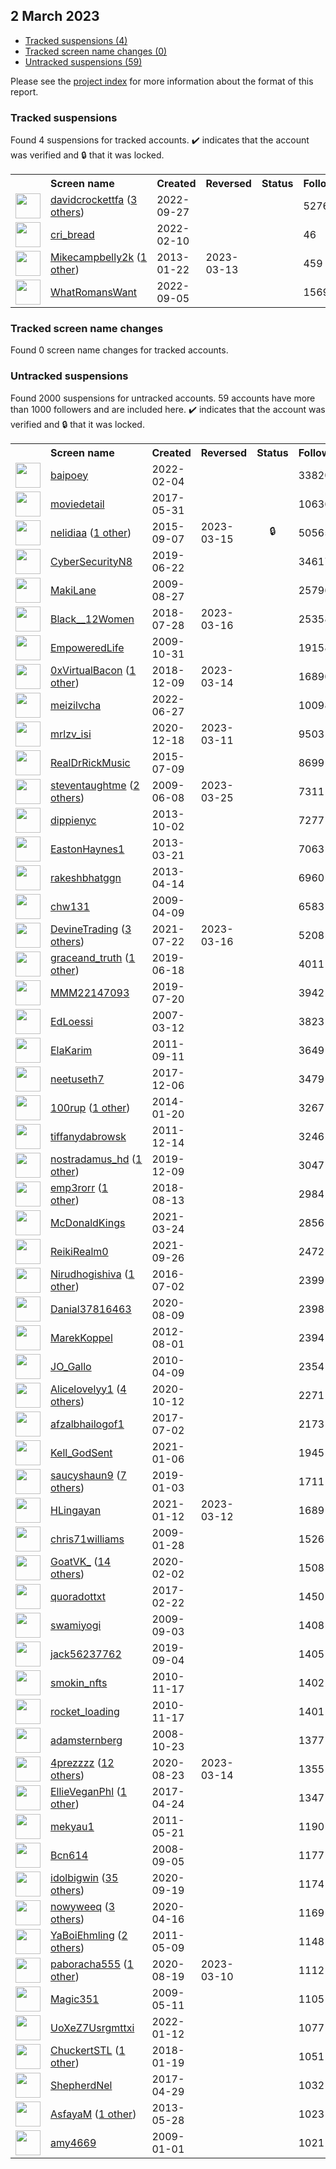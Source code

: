 ##  2 March 2023

* [Tracked suspensions (4)](#tracked-suspensions)
* [Tracked screen name changes (0)](#tracked-screen-name-changes)
* [Untracked suspensions (59)](#untracked-suspensions)

Please see the [project index](https://github.com/travisbrown/twitter-watch) for more information about the format of this report.

### Tracked suspensions

Found 4 suspensions for tracked accounts.
  ✔️ indicates that the account was verified and 🔒 that it was locked.

<table>
    <tr>
        <th></th>
        <th align="left">Screen name</th>
        <th align="left">Created</th>
        <th align="left">Reversed</th>
        <th align="left">Status</th>
        <th align="left">Followers</th>
        <th align="left">Ranking</th></tr>
    </tr>
        <tr>
            <td><a href="https://twitter.com/intent/user?user_id=1574861133047304192">
                <img src="https://pbs.twimg.com/profile_images/1596136855665512453/OJ9c4jEL_normal.jpg" width="40px" height="40px" align="center"/></a>
            </td>
            <td>
                <a href="https://twitter.com/davidcrockettfa">davidcrockettfa</a>&nbsp;(<a href="https://api.memory.lol/v1/tw/id/1574861133047304192">3 others</a>)&nbsp;</td>
            <td>2022-09-27</td>
            <td></td>
            <td align="center"></td>
            <td>5276</td>
            <td>1991</td>
        </tr>
        <tr>
            <td><a href="https://twitter.com/intent/user?user_id=1491874374147842056">
                <img src="https://pbs.twimg.com/profile_images/1596185662855823360/7PN0dJnr_normal.jpg" width="40px" height="40px" align="center"/></a>
            </td>
            <td>
                <a href="https://twitter.com/cri_bread">cri_bread</a></td>
            <td>2022-02-10</td>
            <td></td>
            <td align="center"></td>
            <td>46</td>
            <td>25489</td>
        </tr>
        <tr>
            <td><a href="https://twitter.com/intent/user?user_id=1112939094">
                <img src="https://pbs.twimg.com/profile_images/927133163209482240/aPCR_n_8_normal.jpg" width="40px" height="40px" align="center"/></a>
            </td>
            <td>
                <a href="https://twitter.com/Mikecampbelly2k">Mikecampbelly2k</a>&nbsp;(<a href="https://api.memory.lol/v1/tw/id/1112939094">1 other</a>)&nbsp;</td>
            <td>2013-01-22</td>
            <td>2023-03-13</td>
            <td align="center"></td>
            <td>459</td>
            <td>52958</td>
        </tr>
        <tr>
            <td><a href="https://twitter.com/intent/user?user_id=1566654589692047360">
                <img src="https://pbs.twimg.com/profile_images/1566687749150629889/hslTu16L_normal.jpg" width="40px" height="40px" align="center"/></a>
            </td>
            <td>
                <a href="https://twitter.com/WhatRomansWant">WhatRomansWant</a></td>
            <td>2022-09-05</td>
            <td></td>
            <td align="center"></td>
            <td>1569</td>
            <td>63843</td>
        </tr></table>

### Tracked screen name changes

Found 0 screen name changes for tracked accounts.

### Untracked suspensions

Found 2000 suspensions for untracked accounts.
59 accounts have more than 1000 followers and are included here.
  ✔️ indicates that the account was verified and 🔒 that it was locked.

<table>
    <tr>
        <th></th>
        <th align="left">Screen name</th>
        <th align="left">Created</th>
        <th align="left">Reversed</th>
        <th align="left">Status</th>
        <th align="left">Followers</th>
    </tr>
        <tr>
            <td><a href="https://twitter.com/intent/user?user_id=1489493160363704320">
                <img src="https://pbs.twimg.com/profile_images/1518743866832465920/j9IAGrLz_normal.jpg" width="40px" height="40px" align="center"/></a>
            </td>
            <td>
                <a href="https://twitter.com/baipoey">baipoey</a></td>
            <td>2022-02-04</td>
            <td></td>
            <td align="center"></td>
            <td>338201</td>
        </tr>
        <tr>
            <td><a href="https://twitter.com/intent/user?user_id=869857665362440192">
                <img src="https://pbs.twimg.com/profile_images/886250028691365888/uWugtdQU_normal.jpg" width="40px" height="40px" align="center"/></a>
            </td>
            <td>
                <a href="https://twitter.com/moviedetail">moviedetail</a></td>
            <td>2017-05-31</td>
            <td></td>
            <td align="center"></td>
            <td>106366</td>
        </tr>
        <tr>
            <td><a href="https://twitter.com/intent/user?user_id=3485405114">
                <img src="https://pbs.twimg.com/profile_images/1484342838490198017/0z4QmNnJ_normal.jpg" width="40px" height="40px" align="center"/></a>
            </td>
            <td>
                <a href="https://twitter.com/nelidiaa">nelidiaa</a>&nbsp;(<a href="https://api.memory.lol/v1/tw/id/3485405114">1 other</a>)&nbsp;</td>
            <td>2015-09-07</td>
            <td>2023-03-15</td>
            <td align="center">🔒</td>
            <td>50565</td>
        </tr>
        <tr>
            <td><a href="https://twitter.com/intent/user?user_id=1142424032794406912">
                <img src="https://pbs.twimg.com/profile_images/1197135188473475074/8svI-1EO_normal.jpg" width="40px" height="40px" align="center"/></a>
            </td>
            <td>
                <a href="https://twitter.com/CyberSecurityN8">CyberSecurityN8</a></td>
            <td>2019-06-22</td>
            <td></td>
            <td align="center"></td>
            <td>34617</td>
        </tr>
        <tr>
            <td><a href="https://twitter.com/intent/user?user_id=69352934">
                <img src="https://pbs.twimg.com/profile_images/913418635233812490/caCCy6uy_normal.jpg" width="40px" height="40px" align="center"/></a>
            </td>
            <td>
                <a href="https://twitter.com/MakiLane">MakiLane</a></td>
            <td>2009-08-27</td>
            <td></td>
            <td align="center"></td>
            <td>25796</td>
        </tr>
        <tr>
            <td><a href="https://twitter.com/intent/user?user_id=1023008820824616961">
                <img src="https://pbs.twimg.com/profile_images/1256435094807621632/46LVoHlg_normal.jpg" width="40px" height="40px" align="center"/></a>
            </td>
            <td>
                <a href="https://twitter.com/Black__12Women">Black__12Women</a></td>
            <td>2018-07-28</td>
            <td>2023-03-16</td>
            <td align="center"></td>
            <td>25358</td>
        </tr>
        <tr>
            <td><a href="https://twitter.com/intent/user?user_id=86572328">
                <img src="https://pbs.twimg.com/profile_images/2266719263/o7va5xtx0bfabnxoei1l_normal.jpeg" width="40px" height="40px" align="center"/></a>
            </td>
            <td>
                <a href="https://twitter.com/EmpoweredLife">EmpoweredLife</a></td>
            <td>2009-10-31</td>
            <td></td>
            <td align="center"></td>
            <td>19158</td>
        </tr>
        <tr>
            <td><a href="https://twitter.com/intent/user?user_id=1071633324068753408">
                <img src="https://pbs.twimg.com/profile_images/1515826663258750977/wbSw7TyP_normal.jpg" width="40px" height="40px" align="center"/></a>
            </td>
            <td>
                <a href="https://twitter.com/0xVirtualBacon">0xVirtualBacon</a>&nbsp;(<a href="https://api.memory.lol/v1/tw/id/1071633324068753408">1 other</a>)&nbsp;</td>
            <td>2018-12-09</td>
            <td>2023-03-14</td>
            <td align="center"></td>
            <td>16890</td>
        </tr>
        <tr>
            <td><a href="https://twitter.com/intent/user?user_id=1541273096300412929">
                <img src="https://pbs.twimg.com/profile_images/1586717293106851842/Bp1DUurZ_normal.jpg" width="40px" height="40px" align="center"/></a>
            </td>
            <td>
                <a href="https://twitter.com/meizilvcha">meizilvcha</a></td>
            <td>2022-06-27</td>
            <td></td>
            <td align="center"></td>
            <td>10098</td>
        </tr>
        <tr>
            <td><a href="https://twitter.com/intent/user?user_id=1339994989418467328">
                <img src="https://pbs.twimg.com/profile_images/1596525702249062401/tqiL04wF_normal.jpg" width="40px" height="40px" align="center"/></a>
            </td>
            <td>
                <a href="https://twitter.com/mrlzv_isi">mrlzv_isi</a></td>
            <td>2020-12-18</td>
            <td>2023-03-11</td>
            <td align="center"></td>
            <td>9503</td>
        </tr>
        <tr>
            <td><a href="https://twitter.com/intent/user?user_id=3367575345">
                <img src="https://pbs.twimg.com/profile_images/1198260659546402818/NaDMkMmE_normal.jpg" width="40px" height="40px" align="center"/></a>
            </td>
            <td>
                <a href="https://twitter.com/RealDrRickMusic">RealDrRickMusic</a></td>
            <td>2015-07-09</td>
            <td></td>
            <td align="center"></td>
            <td>8699</td>
        </tr>
        <tr>
            <td><a href="https://twitter.com/intent/user?user_id=45507484">
                <img src="https://pbs.twimg.com/profile_images/1577129453527891969/dDXT9km__normal.jpg" width="40px" height="40px" align="center"/></a>
            </td>
            <td>
                <a href="https://twitter.com/steventaughtme">steventaughtme</a>&nbsp;(<a href="https://api.memory.lol/v1/tw/id/45507484">2 others</a>)&nbsp;</td>
            <td>2009-06-08</td>
            <td>2023-03-25</td>
            <td align="center"></td>
            <td>7311</td>
        </tr>
        <tr>
            <td><a href="https://twitter.com/intent/user?user_id=1926866077">
                <img src="https://pbs.twimg.com/profile_images/1578198130054791168/e3Atb7sa_normal.jpg" width="40px" height="40px" align="center"/></a>
            </td>
            <td>
                <a href="https://twitter.com/dippienyc">dippienyc</a></td>
            <td>2013-10-02</td>
            <td></td>
            <td align="center"></td>
            <td>7277</td>
        </tr>
        <tr>
            <td><a href="https://twitter.com/intent/user?user_id=1285109263">
                <img src="https://pbs.twimg.com/profile_images/1549306550904573952/QGi744ul_normal.jpg" width="40px" height="40px" align="center"/></a>
            </td>
            <td>
                <a href="https://twitter.com/EastonHaynes1">EastonHaynes1</a></td>
            <td>2013-03-21</td>
            <td></td>
            <td align="center"></td>
            <td>7063</td>
        </tr>
        <tr>
            <td><a href="https://twitter.com/intent/user?user_id=1351091941">
                <img src="https://pbs.twimg.com/profile_images/1525184934310481920/5Posx0X9_normal.jpg" width="40px" height="40px" align="center"/></a>
            </td>
            <td>
                <a href="https://twitter.com/rakeshbhatggn">rakeshbhatggn</a></td>
            <td>2013-04-14</td>
            <td></td>
            <td align="center"></td>
            <td>6960</td>
        </tr>
        <tr>
            <td><a href="https://twitter.com/intent/user?user_id=30063657">
                <img src="https://pbs.twimg.com/profile_images/199508217/wu1_normal.jpg" width="40px" height="40px" align="center"/></a>
            </td>
            <td>
                <a href="https://twitter.com/chw131">chw131</a></td>
            <td>2009-04-09</td>
            <td></td>
            <td align="center"></td>
            <td>6583</td>
        </tr>
        <tr>
            <td><a href="https://twitter.com/intent/user?user_id=1418291434948546565">
                <img src="https://pbs.twimg.com/profile_images/1485701659556732928/ET8R70Eg_normal.jpg" width="40px" height="40px" align="center"/></a>
            </td>
            <td>
                <a href="https://twitter.com/DevineTrading">DevineTrading</a>&nbsp;(<a href="https://api.memory.lol/v1/tw/id/1418291434948546565">3 others</a>)&nbsp;</td>
            <td>2021-07-22</td>
            <td>2023-03-16</td>
            <td align="center"></td>
            <td>5208</td>
        </tr>
        <tr>
            <td><a href="https://twitter.com/intent/user?user_id=1141011459239043072">
                <img src="https://pbs.twimg.com/profile_images/1595866193335918592/oQT6XsNS_normal.jpg" width="40px" height="40px" align="center"/></a>
            </td>
            <td>
                <a href="https://twitter.com/graceand_truth">graceand_truth</a>&nbsp;(<a href="https://api.memory.lol/v1/tw/id/1141011459239043072">1 other</a>)&nbsp;</td>
            <td>2019-06-18</td>
            <td></td>
            <td align="center"></td>
            <td>4011</td>
        </tr>
        <tr>
            <td><a href="https://twitter.com/intent/user?user_id=1152559858765520896">
                <img src="https://pbs.twimg.com/profile_images/1372940838595133450/ATmY2Td0_normal.jpg" width="40px" height="40px" align="center"/></a>
            </td>
            <td>
                <a href="https://twitter.com/MMM22147093">MMM22147093</a></td>
            <td>2019-07-20</td>
            <td></td>
            <td align="center"></td>
            <td>3942</td>
        </tr>
        <tr>
            <td><a href="https://twitter.com/intent/user?user_id=987401">
                <img src="https://pbs.twimg.com/profile_images/839205984044122112/WwGtBrNs_normal.jpg" width="40px" height="40px" align="center"/></a>
            </td>
            <td>
                <a href="https://twitter.com/EdLoessi">EdLoessi</a></td>
            <td>2007-03-12</td>
            <td></td>
            <td align="center"></td>
            <td>3823</td>
        </tr>
        <tr>
            <td><a href="https://twitter.com/intent/user?user_id=371529841">
                <img src="https://pbs.twimg.com/profile_images/1295082663943036929/vmMFb5i5_normal.jpg" width="40px" height="40px" align="center"/></a>
            </td>
            <td>
                <a href="https://twitter.com/ElaKarim">ElaKarim</a></td>
            <td>2011-09-11</td>
            <td></td>
            <td align="center"></td>
            <td>3649</td>
        </tr>
        <tr>
            <td><a href="https://twitter.com/intent/user?user_id=938440215483445248">
                <img src="https://pbs.twimg.com/profile_images/1591056624248295425/IzwmhUjs_normal.jpg" width="40px" height="40px" align="center"/></a>
            </td>
            <td>
                <a href="https://twitter.com/neetuseth7">neetuseth7</a></td>
            <td>2017-12-06</td>
            <td></td>
            <td align="center"></td>
            <td>3479</td>
        </tr>
        <tr>
            <td><a href="https://twitter.com/intent/user?user_id=2301310993">
                <img src="https://pbs.twimg.com/profile_images/676376491639201792/ry9Ogtvw_normal.jpg" width="40px" height="40px" align="center"/></a>
            </td>
            <td>
                <a href="https://twitter.com/100rup">100rup</a>&nbsp;(<a href="https://api.memory.lol/v1/tw/id/2301310993">1 other</a>)&nbsp;</td>
            <td>2014-01-20</td>
            <td></td>
            <td align="center"></td>
            <td>3267</td>
        </tr>
        <tr>
            <td><a href="https://twitter.com/intent/user?user_id=437034072">
                <img src="https://pbs.twimg.com/profile_images/1207452467342061575/vkJDRAvb_normal.jpg" width="40px" height="40px" align="center"/></a>
            </td>
            <td>
                <a href="https://twitter.com/tiffanydabrowsk">tiffanydabrowsk</a></td>
            <td>2011-12-14</td>
            <td></td>
            <td align="center"></td>
            <td>3246</td>
        </tr>
        <tr>
            <td><a href="https://twitter.com/intent/user?user_id=1203993731248115714">
                <img src="https://pbs.twimg.com/profile_images/1241393587759259654/Lx-WXUxj_normal.jpg" width="40px" height="40px" align="center"/></a>
            </td>
            <td>
                <a href="https://twitter.com/nostradamus_hd">nostradamus_hd</a>&nbsp;(<a href="https://api.memory.lol/v1/tw/id/1203993731248115714">1 other</a>)&nbsp;</td>
            <td>2019-12-09</td>
            <td></td>
            <td align="center"></td>
            <td>3047</td>
        </tr>
        <tr>
            <td><a href="https://twitter.com/intent/user?user_id=1029010927201529857">
                <img src="https://pbs.twimg.com/profile_images/1565784591046148097/mtqGyjNR_normal.jpg" width="40px" height="40px" align="center"/></a>
            </td>
            <td>
                <a href="https://twitter.com/emp3rorr">emp3rorr</a>&nbsp;(<a href="https://api.memory.lol/v1/tw/id/1029010927201529857">1 other</a>)&nbsp;</td>
            <td>2018-08-13</td>
            <td></td>
            <td align="center"></td>
            <td>2984</td>
        </tr>
        <tr>
            <td><a href="https://twitter.com/intent/user?user_id=1374656095067770881">
                <img src="https://pbs.twimg.com/profile_images/1577396155100659712/xhvApUx5_normal.jpg" width="40px" height="40px" align="center"/></a>
            </td>
            <td>
                <a href="https://twitter.com/McDonaldKings">McDonaldKings</a></td>
            <td>2021-03-24</td>
            <td></td>
            <td align="center"></td>
            <td>2856</td>
        </tr>
        <tr>
            <td><a href="https://twitter.com/intent/user?user_id=1442093052420521994">
                <img src="https://pbs.twimg.com/profile_images/1585236462227935233/UNTZbuiP_normal.jpg" width="40px" height="40px" align="center"/></a>
            </td>
            <td>
                <a href="https://twitter.com/ReikiRealm0">ReikiRealm0</a></td>
            <td>2021-09-26</td>
            <td></td>
            <td align="center"></td>
            <td>2472</td>
        </tr>
        <tr>
            <td><a href="https://twitter.com/intent/user?user_id=749224850263142401">
                <img src="https://pbs.twimg.com/profile_images/1595438489604349953/rG8LL3uv_normal.jpg" width="40px" height="40px" align="center"/></a>
            </td>
            <td>
                <a href="https://twitter.com/Nirudhogishiva">Nirudhogishiva</a>&nbsp;(<a href="https://api.memory.lol/v1/tw/id/749224850263142401">1 other</a>)&nbsp;</td>
            <td>2016-07-02</td>
            <td></td>
            <td align="center"></td>
            <td>2399</td>
        </tr>
        <tr>
            <td><a href="https://twitter.com/intent/user?user_id=1292572418935009280">
                <img src="https://pbs.twimg.com/profile_images/1556010816343867397/nnt3o7pY_normal.jpg" width="40px" height="40px" align="center"/></a>
            </td>
            <td>
                <a href="https://twitter.com/Danial37816463">Danial37816463</a></td>
            <td>2020-08-09</td>
            <td></td>
            <td align="center"></td>
            <td>2398</td>
        </tr>
        <tr>
            <td><a href="https://twitter.com/intent/user?user_id=731431418">
                <img src="https://pbs.twimg.com/profile_images/1578806045413179393/cmekXzrM_normal.jpg" width="40px" height="40px" align="center"/></a>
            </td>
            <td>
                <a href="https://twitter.com/MarekKoppel">MarekKoppel</a></td>
            <td>2012-08-01</td>
            <td></td>
            <td align="center"></td>
            <td>2394</td>
        </tr>
        <tr>
            <td><a href="https://twitter.com/intent/user?user_id=131253841">
                <img src="https://pbs.twimg.com/profile_images/1357765072051961859/07fcgiXP_normal.jpg" width="40px" height="40px" align="center"/></a>
            </td>
            <td>
                <a href="https://twitter.com/JO_Gallo">JO_Gallo</a></td>
            <td>2010-04-09</td>
            <td></td>
            <td align="center"></td>
            <td>2354</td>
        </tr>
        <tr>
            <td><a href="https://twitter.com/intent/user?user_id=1315660382548226048">
                <img src="https://pbs.twimg.com/profile_images/1545404014371770368/Df-h3gAE_normal.jpg" width="40px" height="40px" align="center"/></a>
            </td>
            <td>
                <a href="https://twitter.com/Alicelovelyy1">Alicelovelyy1</a>&nbsp;(<a href="https://api.memory.lol/v1/tw/id/1315660382548226048">4 others</a>)&nbsp;</td>
            <td>2020-10-12</td>
            <td></td>
            <td align="center"></td>
            <td>2271</td>
        </tr>
        <tr>
            <td><a href="https://twitter.com/intent/user?user_id=881394661318963204">
                <img src="https://pbs.twimg.com/profile_images/1400051779555966976/Npe615fR_normal.jpg" width="40px" height="40px" align="center"/></a>
            </td>
            <td>
                <a href="https://twitter.com/afzalbhailogof1">afzalbhailogof1</a></td>
            <td>2017-07-02</td>
            <td></td>
            <td align="center"></td>
            <td>2173</td>
        </tr>
        <tr>
            <td><a href="https://twitter.com/intent/user?user_id=1346707645294653441">
                <img src="https://pbs.twimg.com/profile_images/1579055906335211520/tAaBpj1d_normal.jpg" width="40px" height="40px" align="center"/></a>
            </td>
            <td>
                <a href="https://twitter.com/Kell_GodSent">Kell_GodSent</a></td>
            <td>2021-01-06</td>
            <td></td>
            <td align="center"></td>
            <td>1945</td>
        </tr>
        <tr>
            <td><a href="https://twitter.com/intent/user?user_id=1080893494506520577">
                <img src="https://pbs.twimg.com/profile_images/1514372789062488074/bLnh_XIP_normal.jpg" width="40px" height="40px" align="center"/></a>
            </td>
            <td>
                <a href="https://twitter.com/saucyshaun9">saucyshaun9</a>&nbsp;(<a href="https://api.memory.lol/v1/tw/id/1080893494506520577">7 others</a>)&nbsp;</td>
            <td>2019-01-03</td>
            <td></td>
            <td align="center"></td>
            <td>1711</td>
        </tr>
        <tr>
            <td><a href="https://twitter.com/intent/user?user_id=1348820163877949440">
                <img src="https://pbs.twimg.com/profile_images/1588179969574068225/atBUCMY5_normal.jpg" width="40px" height="40px" align="center"/></a>
            </td>
            <td>
                <a href="https://twitter.com/HLingayan">HLingayan</a></td>
            <td>2021-01-12</td>
            <td>2023-03-12</td>
            <td align="center"></td>
            <td>1689</td>
        </tr>
        <tr>
            <td><a href="https://twitter.com/intent/user?user_id=19627270">
                <img src="https://pbs.twimg.com/profile_images/1270809272129974273/nNmlTVjj_normal.jpg" width="40px" height="40px" align="center"/></a>
            </td>
            <td>
                <a href="https://twitter.com/chris71williams">chris71williams</a></td>
            <td>2009-01-28</td>
            <td></td>
            <td align="center"></td>
            <td>1526</td>
        </tr>
        <tr>
            <td><a href="https://twitter.com/intent/user?user_id=1223919765875347457">
                <img src="https://pbs.twimg.com/profile_images/1590663874021560320/mBBpJmp9_normal.jpg" width="40px" height="40px" align="center"/></a>
            </td>
            <td>
                <a href="https://twitter.com/GoatVK_">GoatVK_</a>&nbsp;(<a href="https://api.memory.lol/v1/tw/id/1223919765875347457">14 others</a>)&nbsp;</td>
            <td>2020-02-02</td>
            <td></td>
            <td align="center"></td>
            <td>1508</td>
        </tr>
        <tr>
            <td><a href="https://twitter.com/intent/user?user_id=834265575249555460">
                <img src="https://pbs.twimg.com/profile_images/834270659186397185/tjPvhXL5_normal.jpg" width="40px" height="40px" align="center"/></a>
            </td>
            <td>
                <a href="https://twitter.com/quoradottxt">quoradottxt</a></td>
            <td>2017-02-22</td>
            <td></td>
            <td align="center"></td>
            <td>1450</td>
        </tr>
        <tr>
            <td><a href="https://twitter.com/intent/user?user_id=71128314">
                <img src="https://pbs.twimg.com/profile_images/402987350/twitteryogipic2_normal.jpg" width="40px" height="40px" align="center"/></a>
            </td>
            <td>
                <a href="https://twitter.com/swamiyogi">swamiyogi</a></td>
            <td>2009-09-03</td>
            <td></td>
            <td align="center"></td>
            <td>1408</td>
        </tr>
        <tr>
            <td><a href="https://twitter.com/intent/user?user_id=1169358919120183297">
                <img src="https://abs.twimg.com/sticky/default_profile_images/default_profile_normal.png" width="40px" height="40px" align="center"/></a>
            </td>
            <td>
                <a href="https://twitter.com/jack56237762">jack56237762</a></td>
            <td>2019-09-04</td>
            <td></td>
            <td align="center"></td>
            <td>1405</td>
        </tr>
        <tr>
            <td><a href="https://twitter.com/intent/user?user_id=216693479">
                <img src="https://pbs.twimg.com/profile_images/1560513661386588160/wzAUKkP4_normal.jpg" width="40px" height="40px" align="center"/></a>
            </td>
            <td>
                <a href="https://twitter.com/smokin_nfts">smokin_nfts</a></td>
            <td>2010-11-17</td>
            <td></td>
            <td align="center"></td>
            <td>1402</td>
        </tr>
        <tr>
            <td><a href="https://twitter.com/intent/user?user_id=216688170">
                <img src="https://pbs.twimg.com/profile_images/1567930780860416004/Qw1DfaFJ_normal.jpg" width="40px" height="40px" align="center"/></a>
            </td>
            <td>
                <a href="https://twitter.com/rocket_loading">rocket_loading</a></td>
            <td>2010-11-17</td>
            <td></td>
            <td align="center"></td>
            <td>1401</td>
        </tr>
        <tr>
            <td><a href="https://twitter.com/intent/user?user_id=16938471">
                <img src="https://pbs.twimg.com/profile_images/121911630/adam-a_normal.jpg" width="40px" height="40px" align="center"/></a>
            </td>
            <td>
                <a href="https://twitter.com/adamsternberg">adamsternberg</a></td>
            <td>2008-10-23</td>
            <td></td>
            <td align="center"></td>
            <td>1377</td>
        </tr>
        <tr>
            <td><a href="https://twitter.com/intent/user?user_id=1297550322953584641">
                <img src="https://pbs.twimg.com/profile_images/1566927022370217986/9voAfeES_normal.jpg" width="40px" height="40px" align="center"/></a>
            </td>
            <td>
                <a href="https://twitter.com/4prezzzz">4prezzzz</a>&nbsp;(<a href="https://api.memory.lol/v1/tw/id/1297550322953584641">12 others</a>)&nbsp;</td>
            <td>2020-08-23</td>
            <td>2023-03-14</td>
            <td align="center"></td>
            <td>1355</td>
        </tr>
        <tr>
            <td><a href="https://twitter.com/intent/user?user_id=856296726973513728">
                <img src="https://pbs.twimg.com/profile_images/1158769212908822528/k1MbJpAw_normal.jpg" width="40px" height="40px" align="center"/></a>
            </td>
            <td>
                <a href="https://twitter.com/EllieVeganPhl">EllieVeganPhl</a>&nbsp;(<a href="https://api.memory.lol/v1/tw/id/856296726973513728">1 other</a>)&nbsp;</td>
            <td>2017-04-24</td>
            <td></td>
            <td align="center"></td>
            <td>1347</td>
        </tr>
        <tr>
            <td><a href="https://twitter.com/intent/user?user_id=302892981">
                <img src="https://pbs.twimg.com/profile_images/1487316523035340801/fh-TRLn3_normal.jpg" width="40px" height="40px" align="center"/></a>
            </td>
            <td>
                <a href="https://twitter.com/mekyau1">mekyau1</a></td>
            <td>2011-05-21</td>
            <td></td>
            <td align="center"></td>
            <td>1190</td>
        </tr>
        <tr>
            <td><a href="https://twitter.com/intent/user?user_id=16144920">
                <img src="https://pbs.twimg.com/profile_images/1597574203854753792/qsm2QbH6_normal.jpg" width="40px" height="40px" align="center"/></a>
            </td>
            <td>
                <a href="https://twitter.com/Bcn614">Bcn614</a></td>
            <td>2008-09-05</td>
            <td></td>
            <td align="center"></td>
            <td>1177</td>
        </tr>
        <tr>
            <td><a href="https://twitter.com/intent/user?user_id=1307209490811424768">
                <img src="https://pbs.twimg.com/profile_images/1536630855623319552/mb_dQ5Ol_normal.jpg" width="40px" height="40px" align="center"/></a>
            </td>
            <td>
                <a href="https://twitter.com/idolbigwin">idolbigwin</a>&nbsp;(<a href="https://api.memory.lol/v1/tw/id/1307209490811424768">35 others</a>)&nbsp;</td>
            <td>2020-09-19</td>
            <td></td>
            <td align="center"></td>
            <td>1174</td>
        </tr>
        <tr>
            <td><a href="https://twitter.com/intent/user?user_id=1250733417395826688">
                <img src="https://pbs.twimg.com/profile_images/1536013662699257858/GA7f62oR_normal.jpg" width="40px" height="40px" align="center"/></a>
            </td>
            <td>
                <a href="https://twitter.com/nowyweeq">nowyweeq</a>&nbsp;(<a href="https://api.memory.lol/v1/tw/id/1250733417395826688">3 others</a>)&nbsp;</td>
            <td>2020-04-16</td>
            <td></td>
            <td align="center"></td>
            <td>1169</td>
        </tr>
        <tr>
            <td><a href="https://twitter.com/intent/user?user_id=295766972">
                <img src="https://pbs.twimg.com/profile_images/1592153951389917184/oUN6WfKR_normal.jpg" width="40px" height="40px" align="center"/></a>
            </td>
            <td>
                <a href="https://twitter.com/YaBoiEhmling">YaBoiEhmling</a>&nbsp;(<a href="https://api.memory.lol/v1/tw/id/295766972">2 others</a>)&nbsp;</td>
            <td>2011-05-09</td>
            <td></td>
            <td align="center"></td>
            <td>1148</td>
        </tr>
        <tr>
            <td><a href="https://twitter.com/intent/user?user_id=1296001825435299846">
                <img src="https://pbs.twimg.com/profile_images/1570662736102846472/bOc-dDGb_normal.jpg" width="40px" height="40px" align="center"/></a>
            </td>
            <td>
                <a href="https://twitter.com/paboracha555">paboracha555</a>&nbsp;(<a href="https://api.memory.lol/v1/tw/id/1296001825435299846">1 other</a>)&nbsp;</td>
            <td>2020-08-19</td>
            <td>2023-03-10</td>
            <td align="center"></td>
            <td>1112</td>
        </tr>
        <tr>
            <td><a href="https://twitter.com/intent/user?user_id=39266201">
                <img src="https://pbs.twimg.com/profile_images/1298825337229451265/M2BSHpJr_normal.jpg" width="40px" height="40px" align="center"/></a>
            </td>
            <td>
                <a href="https://twitter.com/Magic351">Magic351</a></td>
            <td>2009-05-11</td>
            <td></td>
            <td align="center"></td>
            <td>1105</td>
        </tr>
        <tr>
            <td><a href="https://twitter.com/intent/user?user_id=1481171762582855683">
                <img src="https://pbs.twimg.com/profile_images/1587010337760501761/TkEYuVTH_normal.jpg" width="40px" height="40px" align="center"/></a>
            </td>
            <td>
                <a href="https://twitter.com/UoXeZ7Usrgmttxi">UoXeZ7Usrgmttxi</a></td>
            <td>2022-01-12</td>
            <td></td>
            <td align="center"></td>
            <td>1077</td>
        </tr>
        <tr>
            <td><a href="https://twitter.com/intent/user?user_id=954461500390985728">
                <img src="https://pbs.twimg.com/profile_images/1591061903354101762/ajTIQjoa_normal.jpg" width="40px" height="40px" align="center"/></a>
            </td>
            <td>
                <a href="https://twitter.com/ChuckertSTL">ChuckertSTL</a>&nbsp;(<a href="https://api.memory.lol/v1/tw/id/954461500390985728">1 other</a>)&nbsp;</td>
            <td>2018-01-19</td>
            <td></td>
            <td align="center"></td>
            <td>1051</td>
        </tr>
        <tr>
            <td><a href="https://twitter.com/intent/user?user_id=858340004531187713">
                <img src="https://pbs.twimg.com/profile_images/1512802336372056067/nogLOg-y_normal.jpg" width="40px" height="40px" align="center"/></a>
            </td>
            <td>
                <a href="https://twitter.com/ShepherdNel">ShepherdNel</a></td>
            <td>2017-04-29</td>
            <td></td>
            <td align="center"></td>
            <td>1032</td>
        </tr>
        <tr>
            <td><a href="https://twitter.com/intent/user?user_id=1464464227">
                <img src="https://pbs.twimg.com/profile_images/1535940879495876608/diAbravI_normal.jpg" width="40px" height="40px" align="center"/></a>
            </td>
            <td>
                <a href="https://twitter.com/AsfayaM">AsfayaM</a>&nbsp;(<a href="https://api.memory.lol/v1/tw/id/1464464227">1 other</a>)&nbsp;</td>
            <td>2013-05-28</td>
            <td></td>
            <td align="center"></td>
            <td>1023</td>
        </tr>
        <tr>
            <td><a href="https://twitter.com/intent/user?user_id=18528603">
                <img src="https://pbs.twimg.com/profile_images/1498433602572410881/RgevnV0n_normal.jpg" width="40px" height="40px" align="center"/></a>
            </td>
            <td>
                <a href="https://twitter.com/amy4669">amy4669</a></td>
            <td>2009-01-01</td>
            <td></td>
            <td align="center"></td>
            <td>1021</td>
        </tr></table>
